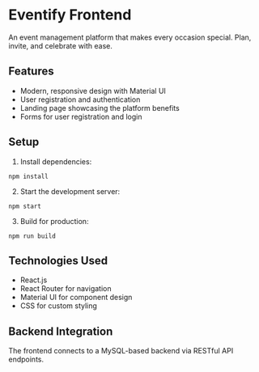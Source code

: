 # Eventify Frontend

An event management platform that makes every occasion special. Plan, invite, and celebrate with ease.

## Features

- Modern, responsive design with Material UI
- User registration and authentication
- Landing page showcasing the platform benefits
- Forms for user registration and login

## Setup

1. Install dependencies:
```
npm install
```

2. Start the development server:
```
npm start
```

3. Build for production:
```
npm run build
```

## Technologies Used

- React.js
- React Router for navigation
- Material UI for component design
- CSS for custom styling

## Backend Integration

The frontend connects to a MySQL-based backend via RESTful API endpoints. 